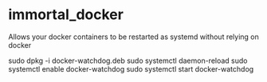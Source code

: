 # immortal_docker
Allows your docker containers to be restarted as systemd without relying on docker


sudo dpkg -i docker-watchdog.deb
sudo systemctl daemon-reload
sudo systemctl enable docker-watchdog
sudo systemctl start docker-watchdog


